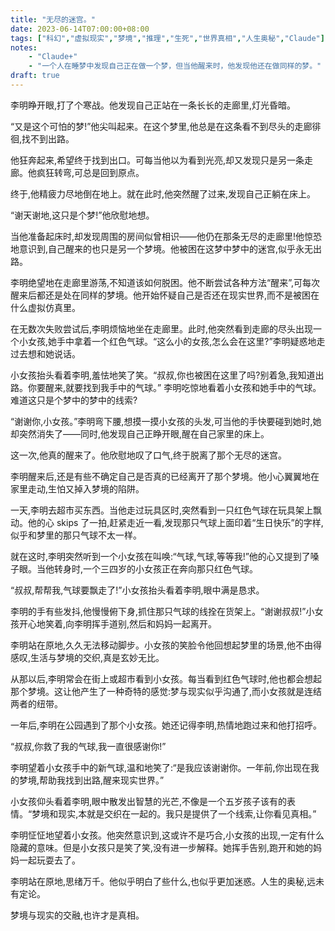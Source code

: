 ```yaml
---
title: "无尽的迷宫。"
date: 2023-06-14T07:00:00+08:00
tags: ["科幻","虚拟现实","梦境","推理","生死","世界真相","人生奥秘","Claude"]
notes:
    - "Claude+"
    - "一个人在睡梦中发现自己正在做一个梦，但当他醒来时，他发现他还在做同样的梦。"
draft: true
---
```


李明睁开眼,打了个寒战。他发现自己正站在一条长长的走廊里,灯光昏暗。

“又是这个可怕的梦!”他尖叫起来。在这个梦里,他总是在这条看不到尽头的走廊徘徊,找不到出路。

他狂奔起来,希望终于找到出口。可每当他以为看到光亮,却又发现只是另一条走廊。他疯狂转弯,可总是回到原点。

终于,他精疲力尽地倒在地上。就在此时,他突然醒了过来,发现自己正躺在床上。

“谢天谢地,这只是个梦!”他欣慰地想。

当他准备起床时,却发现周围的房间似曾相识——他仍在那条无尽的走廊里!他惊恐地意识到,自己醒来的也只是另一个梦境。他被困在这梦中梦中的迷宫,似乎永无出路。

李明绝望地在走廊里游荡,不知道该如何脱困。他不断尝试各种方法“醒来”,可每次醒来后都还是处在同样的梦境。他开始怀疑自己是否还在现实世界,而不是被困在什么虚拟仿真里。

在无数次失败尝试后,李明烦恼地坐在走廊里。此时,他突然看到走廊的尽头出现一个小女孩,她手中拿着一个红色气球。“这么小的女孩,怎么会在这里?”李明疑惑地走过去想和她说话。

小女孩抬头看着李明,羞怯地笑了笑。“叔叔,你也被困在这里了吗?别着急,我知道出路。你要醒来,就要找到我手中的气球。”
李明吃惊地看着小女孩和她手中的气球。难道这只是个梦中的梦中的线索?

“谢谢你,小女孩。”李明弯下腰,想摸一摸小女孩的头发,可当他的手快要碰到她时,她却突然消失了——同时,他发现自己正睁开眼,醒在自己家里的床上。

这一次,他真的醒来了。他欣慰地叹了口气,终于脱离了那个无尽的迷宫。

李明醒来后,还是有些不确定自己是否真的已经离开了那个梦境。他小心翼翼地在家里走动,生怕又掉入梦境的陷阱。

一天,李明去超市买东西。当他走过玩具区时,突然看到一只红色气球在玩具架上飘动。他的心 skips 了一拍,赶紧走近一看,发现那只气球上面印着“生日快乐”的字样,似乎和梦里的那只气球不太一样。

就在这时,李明突然听到一个小女孩在叫唤:“气球,气球,等等我!”他的心又提到了嗓子眼。当他转身时,一个三四岁的小女孩正在奔向那只红色气球。

“叔叔,帮帮我,气球要飘走了!”小女孩抬头看着李明,眼中满是恳求。

李明的手有些发抖,他慢慢俯下身,抓住那只气球的线拴在货架上。“谢谢叔叔!”小女孩开心地笑着,向李明挥手道别,然后和妈妈一起离开。

李明站在原地,久久无法移动脚步。小女孩的笑脸令他回想起梦里的场景,他不由得感叹,生活与梦境的交织,真是玄妙无比。

从那以后,李明常会在街上或超市看到小女孩。每当看到红色气球时,他也都会想起那个梦境。这让他产生了一种奇特的感觉:梦与现实似乎沟通了,而小女孩就是连结两者的纽带。

一年后,李明在公园遇到了那个小女孩。她还记得李明,热情地跑过来和他打招呼。

“叔叔,你救了我的气球,我一直很感谢你!”

李明望着小女孩手中的新气球,温和地笑了:“是我应该谢谢你。一年前,你出现在我的梦境,帮助我找到出路,醒来现实世界。”

小女孩仰头看着李明,眼中散发出智慧的光芒,不像是一个五岁孩子该有的表情。“梦境和现实,本就是交织在一起的。我只是提供了一个线索,让你看见真相。”

李明怔怔地望着小女孩。他突然意识到,这或许不是巧合,小女孩的出现,一定有什么隐藏的意味。但是小女孩只是笑了笑,没有进一步解释。她挥手告别,跑开和她的妈妈一起玩耍去了。

李明站在原地,思绪万千。他似乎明白了些什么,也似乎更加迷惑。人生的奥秘,远未有定论。

梦境与现实的交融,也许才是真相。